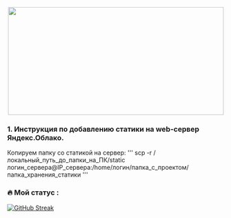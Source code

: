 <div align="center">
  <img src="https://media.giphy.com/media/dWesBcTLavkZuG35MI/giphy.gif" width="500" height="250"/>
</div>

### 1. Инструкция по добавлению статики на web-сервер Яндекс.Облако.
Копируем папку со статикой на сервер:
'''
scp -r /локальный_путь_до_папки_на_ПК/static логин_сервера@IP_сервера:/home/логин/папка_с_проектом/папка_хранения_статики
'''


### :fire: Мой статус :
[![GitHub Streak](http://github-readme-streak-stats.herokuapp.com?user=grwo1&theme=dark&background=000000)](https://git.io/streak-stats)
